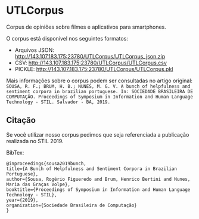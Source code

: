 # UTLCorpus

Corpus de opiniões sobre filmes e aplicativos para smartphones.

O corpus está disponível nos seguintes formatos:
- Arquivos JSON: http://143.107.183.175:23780/UTLCorpus/UTLCorpus_json.zip
- CSV: http://143.107.183.175:23780/UTLCorpus/UTLCorpus.csv
- PICKLE: http://143.107.183.175:23780/UTLCorpus/UTLCorpus.pkl

Mais informações sobre o corpus podem ser consultadas no artigo original: ``SOUSA, R. F.; BRUM, H. B.; NUNES, M. G. V. A bunch of helpfulness and sentiment corpora
in brazilian portuguese. In: SOCIEDADE BRASILEIRA DE COMPUTAÇÃO. Proceedings of Symposium in Information and Human Language Technology - STIL. Salvador - BA, 2019.``

## Citação

Se você utilizar nosso corpus pedimos que seja referenciada a publicação realizada no STIL 2019. 

BibTex:

    @inproceedings{sousa2019bunch,
    title={A Bunch of Helpfulness and Sentiment Corpora in Brazilian Portuguese},
    author={Sousa, Rogério Figueredo and Brum, Henrico Bertini and Nunes, Maria das Graças Volpe},
    booktitle={Proceedings of Symposium in Information and Human Language Technology - STIL},
    year={2019},
    organization={Sociedade Brasileira de Computação}
    }
